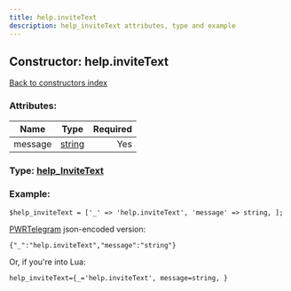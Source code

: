 ```yaml
---
title: help.inviteText
description: help_inviteText attributes, type and example
---
```

## Constructor: help.inviteText  
[Back to constructors index](index.md)



### Attributes:

| Name     |    Type       | Required |
|----------|:-------------:|---------:|
|message|[string](../types/string.md) | Yes|



### Type: [help\_InviteText](../types/help_InviteText.md)


### Example:

```
$help_inviteText = ['_' => 'help.inviteText', 'message' => string, ];
```  

[PWRTelegram](https://pwrtelegram.xyz) json-encoded version:

```
{"_":"help.inviteText","message":"string"}
```


Or, if you're into Lua:  


```
help_inviteText={_='help.inviteText', message=string, }

```


